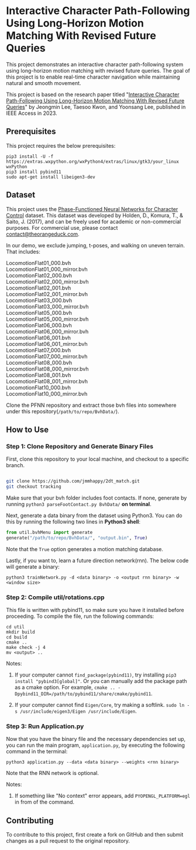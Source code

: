 # Interactive Character Path-Following Using Long-Horizon Motion Matching With Revised Future Queries



This project demonstrates an interactive character path-following system using long-horizon motion matching with revised future queries. The goal of this project is to enable real-time character navigation while maintaining natural and smooth movement.



This project is based on the research paper titled "[Interactive Character Path-Following Using Long-Horizon Motion Matching With Revised Future Queries](https://doi.org/10.1109/ACCESS.2023.3240589)" by Jeongmin Lee, Taesoo Kwon, and Yoonsang Lee, published in IEEE Access in 2023.


## Prerequisites

This project requires the below prerequisites:

```
pip3 install -U -f https://extras.wxpython.org/wxPython4/extras/linux/gtk3/your_linux wxPython
pip3 install pybind11
sudo apt-get install libeigen3-dev
```


## Dataset

This project uses the [Phase-Functioned Neural Networks for Character Control](https://github.com/sreyafrancis/PFNN/tree/master/data/animations) dataset. This dataset was developed by Holden, D., Komura, T., & Saito, J. (2017), and can be freely used for academic or non-commercial purposes. For commercial use, please contact contact@theorangeduck.com.

In our demo, we exclude jumping, t-poses, and walking on uneven terrain. That includes:

LocomotionFlat01_000.bvh  
LocomotionFlat01_000_mirror.bvh  
LocomotionFlat02_000.bvh  
LocomotionFlat02_000_mirror.bvh   
LocomotionFlat02_001.bvh  
LocomotionFlat02_001_mirror.bvh  
LocomotionFlat03_000.bvh  
LocomotionFlat03_000_mirror.bvh  
LocomotionFlat05_000.bvh  
LocomotionFlat05_000_mirror.bvh  
LocomotionFlat06_000.bvh  
LocomotionFlat06_000_mirror.bvh  
LocomotionFlat06_001.bvh  
LocomotionFlat06_001_mirror.bvh  
LocomotionFlat07_000.bvh  
LocomotionFlat07_000_mirror.bvh  
LocomotionFlat08_000.bvh  
LocomotionFlat08_000_mirror.bvh  
LocomotionFlat08_001.bvh  
LocomotionFlat08_001_mirror.bvh  
LocomotionFlat10_000.bvh  
LocomotionFlat10_000_mirror.bvh  

Clone the PFNN repository and extract those bvh files into somewhere under this repository(`/path/to/repo/BvhData/`).

## How to Use



### Step 1: Clone Repository and Generate Binary Files



First, clone this repository to your local machine, and checkout to a specific branch.

```bash

git clone https://github.com/jmmhappy/2dt_match.git
git checkout tracking

```

Make sure that your bvh folder includes foot contacts. If none, generate by running `python3 parseFootContact.py BvhData/` **on terminal**.

Next, generate a data binary from the dataset using Python3. You can do this by running the following two lines in **Python3 shell**:

```python
from util.bvhMenu import generate
generate("/path/to/repo/BvhData/", "output.bin", True)

```

Note that the `True` option generates a motion matching database.



Lastly, if you want to, learn a future direction network(rnn). The below code will generate a binary:

```
python3 trainNetwork.py -d <data binary> -o <output rnn binary> -w <window size>
```





### Step 2: Compile util/rotations.cpp

This file is written with pybind11, so make sure you have it installed before proceeding. To compile the file, run the following commands:

```
cd util
mkdir build
cd build
cmake ..
make check -j 4
mv <output> ..
```

Notes:

1. If your computer cannot `find_package(pybind11)`, try installing `pip3 install "pybind3[global]"`. Or you can manually add the package path as a cmake option. For example, `cmake .. -Dpybind11_DIR=/path/to/pybind11/share/cmake/pybind11`.

2. If your computer cannot find `Eigen/Core`, try making a softlink. `sudo ln -s /usr/include/eigen3/Eigen /usr/include/Eigen`.



### Step 3: Run Application.py

Now that you have the binary file and the necessary dependencies set up, you can run the main program, `application.py`, by executing the following command in the terminal:

```terminal
python3 application.py --data <data binary> --weights <rnn binary>
```

Note that the RNN network is optional. 

Notes:
1. If something like "No context" error appears, add `PYOPENGL_PLATFORM=egl` in from of the command.  


## Contributing

To contribute to this project, first create a fork on GitHub and then submit changes as a pull request to the original repository.
